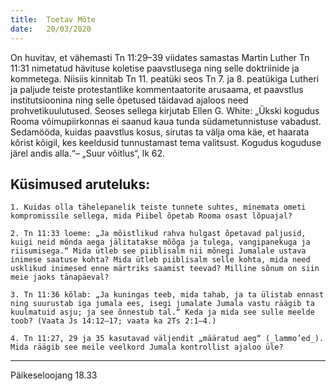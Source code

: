 ```yaml
---
title:  Toetav Mõte
date:   20/03/2020
---
```



On huvitav, et vähemasti Tn 11:29–39 viidates samastas Martin Luther Tn 11:31 nimetatud hävituse koletise paavstlusega ning selle doktriinide ja kommetega. Niisiis kinnitab Tn 11. peatüki seos Tn 7. ja 8. peatükiga Lutheri ja paljude teiste protestantlike kommentaatorite arusaama, et paavstlus institutsioonina ning selle õpetused täidavad ajaloos need prohvetikuulutused. Seoses sellega kirjutab Ellen G. White: „Ükski kogudus Rooma võimupiirkonnas ei saanud kaua tunda südametunnistuse vabadust. Sedamööda, kuidas paavstlus kosus, sirutas ta välja oma käe, et haarata kõrist kõigil, kes keeldusid tunnustamast tema valitsust. Kogudus koguduse järel andis alla.“– „Suur võitlus“, lk 62.

## Küsimused aruteluks:

`1. Kuidas olla tähelepanelik teiste tunnete suhtes, minemata ometi kompromissile sellega, mida Piibel õpetab Rooma osast lõpuajal?`

`2. Tn 11:33 loeme: „Ja mõistlikud rahva hulgast õpetavad paljusid, kuigi neid mõnda aega jälitatakse mõõga ja tulega, vangipanekuga ja riisumisega.“ Mida ütleb see piiblisalm nii mõnegi Jumalale ustava inimese saatuse kohta? Mida ütleb piiblisalm selle kohta, mida need usklikud inimesed enne märtriks saamist teevad? Milline sõnum on siin meie jaoks tänapäeval?`

`3. Tn 11:36 kõlab: „Ja kuningas teeb, mida tahab, ja ta ülistab ennast ning suurustab iga jumala ees, isegi jumalate Jumala vastu räägib ta kuulmatuid asju; ja see õnnestub tal.“ Keda ja mida see sulle meelde toob? (Vaata Js 14:12–17; vaata ka 2Ts 2:1–4.)`

`4. Tn 11:27, 29 ja 35 kasutavad väljendit „määratud aeg“ (_lammo’ed_). Mida räägib see meile veelkord Jumala kontrollist ajaloo üle?`

---
Päikeseloojang 18.33
